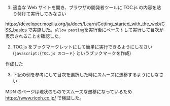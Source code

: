 1. 適当な Web サイトを開き、ブラウザの開発者ツールに TOC.js の内容を貼り付けて実行してみなさい

https://developer.mozilla.org/ja/docs/Learn/Getting_started_with_the_web/CSS_basics で実施した。`allow pasting`を実行後にペーストして実行して目次が表示されることを確認した。

2. TOC.js をブックマークレットにして簡単に実行できるようにしなさい (`javascript:{TOC.js のコード}` というブックマークを作成)

作成した

3. 下記の例を参考にして目次を選択した時にスムーズに遷移するようにしなさい

MDN のページは現状のものでスムーズな遷移になっているため https://www.ricoh.co.jp/ で検証した。
